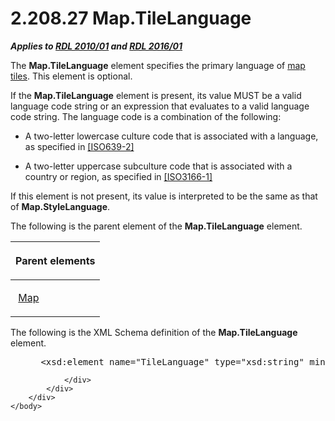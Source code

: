 <html dir="LTR" xmlns:mshelp="http://msdn.microsoft.com/mshelp" xmlns:ddue="http://ddue.schemas.microsoft.com/authoring/2003/5" xmlns:xlink="http://www.w3.org/1999/xlink" xmlns:tool="http://www.microsoft.com/tooltip">
    <head>
        <meta http-equiv="Content-Type" content="text/html; CHARSET=utf-8"></meta>
        <meta name="save" content="history"></meta>
        <title>2.208.27 Map.TileLanguage</title>
        <xml>
            <mshelp:toctitle title="2.208.27 Map.TileLanguage"></mshelp:toctitle>
            <mshelp:rltitle title="[MS-RDL]: Map.TileLanguage"></mshelp:rltitle>
            <mshelp:keyword index="A" term="5642f545-d935-4f61-8ce2-0b07398826d4"></mshelp:keyword>
            <mshelp:attr name="DCSext.ContentType" value="open specification"></mshelp:attr>
            <mshelp:attr name="AssetID" value="5642f545-d935-4f61-8ce2-0b07398826d4"></mshelp:attr>
            <mshelp:attr name="TopicType" value="kbRef"></mshelp:attr>
            <mshelp:attr name="DCSext.Title" value="[MS-RDL]: Map.TileLanguage" />
        </xml>
    </head>
    <body>
        <div id="header">
            <h1 class="heading">2.208.27 Map.TileLanguage</h1>
        </div>
        <div id="mainSection">
            <div id="mainBody">
                <div id="allHistory" class="saveHistory"></div>
                <div id="sectionSection0" class="section" name="collapseableSection">
                    

<p><b><i>Applies to </i></b><a href="3428e690-a348-4ec7-8a6a-8efb42d2cdee.htm"><b><i>RDL 2010/01</i></b></a><b><i>
and </i></b><a href="52ce3983-2bfc-4e72-9359-42aaf5fe4509.htm"><b><i>RDL 2016/01</i></b></a></p>

<p>The <b>Map.TileLanguage</b> element specifies the primary
language of <a href="b2482b3f-74ab-4ca8-a9e5-c07955011743.htm#gt_b93d94db-e553-4395-83a6-515c3140f2cf">map tiles</a>.
This element is optional. </p>

<p>If the <b>Map.TileLanguage</b> element is present, its value
MUST be a valid language code string or an expression that evaluates to a valid
language code string. The language code is a combination of the following: </p>

<ul><li><p><span><span> 
</span></span>A two-letter lowercase culture code that is associated with a
language, as specified in <a href="https://go.microsoft.com/fwlink/?LinkId=100294">[ISO639-2]</a></p>

</li><li><p><span><span> 
</span></span>A two-letter uppercase subculture code that is associated with a
country or region, as specified in <a href="https://go.microsoft.com/fwlink/?LinkId=147713">[ISO3166-1]</a></p>

</li></ul><p>If this element is not present, its value is interpreted to
be the same as that of <b>Map.StyleLanguage</b>.</p>

<p>The following is the parent element of the <b>Map.TileLanguage</b>
element.</p>

<table>
 <thead>
  <tr>
   <th>
   <p>Parent elements</p>
   </th>
  </tr>
 </thead>
 <tr>
  <td>
  <p> <a href="fd166dd8-6772-4507-b3f6-50a2b7cfd6ac.htm">Map</a></p>
  </td>
 </tr>
</table>

<p>The following is the XML Schema definition of the <b>Map.TileLanguage</b>
element.</p>

<dl>
<dd>
<div><pre> &lt;xsd:element name=&quot;TileLanguage&quot; type=&quot;xsd:string&quot; minOccurs=&quot;0&quot; /&gt;
</pre></div>
</dd></dl>


                </div>
            </div>
        </div>
    </body>
</html>